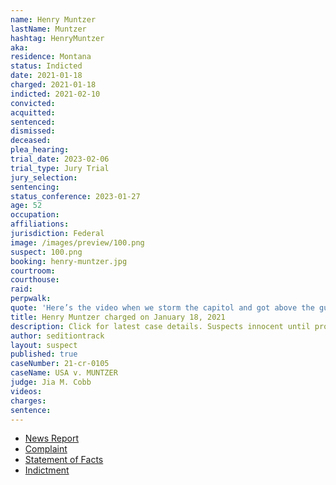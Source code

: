 ```yaml
---
name: Henry Muntzer
lastName: Muntzer
hashtag: HenryMuntzer
aka:
residence: Montana
status: Indicted
date: 2021-01-18
charged: 2021-01-18
indicted: 2021-02-10
convicted: 
acquitted:
sentenced: 
dismissed: 
deceased:
plea_hearing:
trial_date: 2023-02-06
trial_type: Jury Trial
jury_selection:
sentencing:
status_conference: 2023-01-27
age: 52
occupation:
affiliations:
jurisdiction: Federal
image: /images/preview/100.png
suspect: 100.png
booking: henry-muntzer.jpg
courtroom:
courthouse:
raid:
perpwalk:
quote: 'Here’s the video when we storm the capitol and got above the guards.'
title: Henry Muntzer charged on January 18, 2021
description: Click for latest case details. Suspects innocent until proven guilty.
author: seditiontrack
layout: suspect
published: true
caseNumber: 21-cr-0105
caseName: USA v. MUNTZER
judge: Jia M. Cobb
videos:
charges:
sentence:
---
```

- [News Report](https://www.usnews.com/news/best-states/montana/articles/2021-01-21/montana-businessman-charged-in-us-capitol-breach)
- [Complaint](https://www.justice.gov/opa/page/file/1357776/download)
- [Statement of Facts](https://www.justice.gov/opa/page/file/1357771/download)
- [Indictment](https://www.justice.gov/usao-dc/case-multi-defendant/file/1371646/download)
